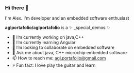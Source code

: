 ### Hi there 👋
I'm Alex.
I'm developer and an embedded software enthusiast

**aglportafolio/aglportafolio** is a ✨ _special_demos ✨ 


- 🔭 I’m currently working on java,C++
- 🌱 I’m currently learning Angular
- 👯 I’m looking to collaborate on embedded software
- 💬 Ask me about java, C++ microchip embedded software
- 📫 How to reach me: agl.portafolio@gmail.com
- ⚡ Fun fact: I love play the guitar and learn

